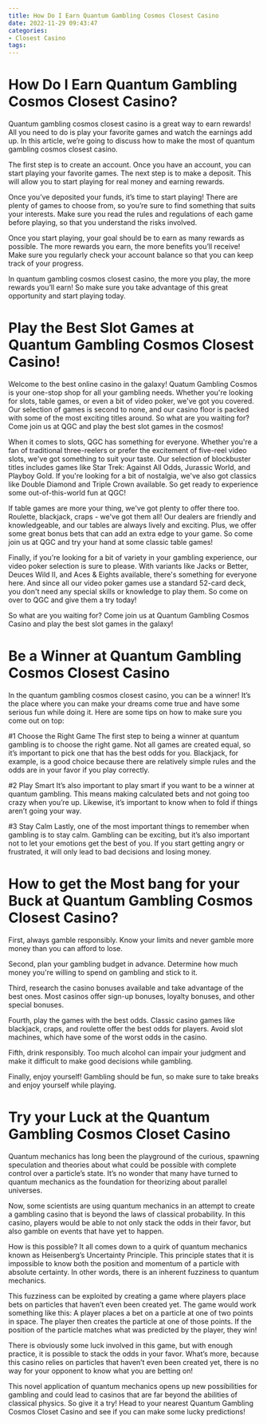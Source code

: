 ```yaml
---
title: How Do I Earn Quantum Gambling Cosmos Closest Casino
date: 2022-11-29 09:43:47
categories:
- Closest Casino
tags:
---
```



#  How Do I Earn Quantum Gambling Cosmos Closest Casino?

Quantum gambling cosmos closest casino is a great way to earn rewards! All you need to do is play your favorite games and watch the earnings add up. In this article, we’re going to discuss how to make the most of quantum gambling cosmos closest casino.

The first step is to create an account. Once you have an account, you can start playing your favorite games. The next step is to make a deposit. This will allow you to start playing for real money and earning rewards.

Once you’ve deposited your funds, it’s time to start playing! There are plenty of games to choose from, so you’re sure to find something that suits your interests. Make sure you read the rules and regulations of each game before playing, so that you understand the risks involved.

Once you start playing, your goal should be to earn as many rewards as possible. The more rewards you earn, the more benefits you’ll receive! Make sure you regularly check your account balance so that you can keep track of your progress.

In quantum gambling cosmos closest casino, the more you play, the more rewards you’ll earn! So make sure you take advantage of this great opportunity and start playing today.

#  Play the Best Slot Games at Quantum Gambling Cosmos Closest Casino!

Welcome to the best online casino in the galaxy! Quatum Gambling Cosmos is your one-stop shop for all your gambling needs. Whether you're looking for slots, table games, or even a bit of video poker, we've got you covered. Our selection of games is second to none, and our casino floor is packed with some of the most exciting titles around. So what are you waiting for? Come join us at QGC and play the best slot games in the cosmos!

When it comes to slots, QGC has something for everyone. Whether you're a fan of traditional three-reelers or prefer the excitement of five-reel video slots, we've got something to suit your taste. Our selection of blockbuster titles includes games like Star Trek: Against All Odds, Jurassic World, and Playboy Gold. If you're looking for a bit of nostalgia, we've also got classics like Double Diamond and Triple Crown available. So get ready to experience some out-of-this-world fun at QGC!

If table games are more your thing, we've got plenty to offer there too. Roulette, blackjack, craps - we've got them all! Our dealers are friendly and knowledgeable, and our tables are always lively and exciting. Plus, we offer some great bonus bets that can add an extra edge to your game. So come join us at QGC and try your hand at some classic table games!

Finally, if you're looking for a bit of variety in your gambling experience, our video poker selection is sure to please. With variants like Jacks or Better, Deuces Wild II, and Aces & Eights available, there's something for everyone here. And since all our video poker games use a standard 52-card deck, you don't need any special skills or knowledge to play them. So come on over to QGC and give them a try today!

So what are you waiting for? Come join us at Quantum Gambling Cosmos Casino and play the best slot games in the galaxy!

#  Be a Winner at Quantum Gambling Cosmos Closest Casino 

In the quantum gambling cosmos closest casino, you can be a winner! It’s the place where you can make your dreams come true and have some serious fun while doing it. Here are some tips on how to make sure you come out on top:

#1 Choose the Right Game 
The first step to being a winner at quantum gambling is to choose the right game. Not all games are created equal, so it’s important to pick one that has the best odds for you. Blackjack, for example, is a good choice because there are relatively simple rules and the odds are in your favor if you play correctly.

#2 Play Smart 
It’s also important to play smart if you want to be a winner at quantum gambling. This means making calculated bets and not going too crazy when you’re up. Likewise, it’s important to know when to fold if things aren’t going your way.

#3 Stay Calm 
Lastly, one of the most important things to remember when gambling is to stay calm. Gambling can be exciting, but it’s also important not to let your emotions get the best of you. If you start getting angry or frustrated, it will only lead to bad decisions and losing money.

#  How to get the Most bang for your Buck at Quantum Gambling Cosmos Closest Casino?

First, always gamble responsibly. Know your limits and never gamble more money than you can afford to lose.

Second, plan your gambling budget in advance. Determine how much money you're willing to spend on gambling and stick to it.

Third, research the casino bonuses available and take advantage of the best ones. Most casinos offer sign-up bonuses, loyalty bonuses, and other special bonuses.

Fourth, play the games with the best odds. Classic casino games like blackjack, craps, and roulette offer the best odds for players. Avoid slot machines, which have some of the worst odds in the casino.

Fifth, drink responsibly. Too much alcohol can impair your judgment and make it difficult to make good decisions while gambling.

Finally, enjoy yourself! Gambling should be fun, so make sure to take breaks and enjoy yourself while playing.

#  Try your Luck at the Quantum Gambling Cosmos Closet Casino

Quantum mechanics has long been the playground of the curious, spawning speculation and theories about what could be possible with complete control over a particle’s state. It’s no wonder that many have turned to quantum mechanics as the foundation for theorizing about parallel universes.

Now, some scientists are using quantum mechanics in an attempt to create a gambling casino that is beyond the laws of classical probability. In this casino, players would be able to not only stack the odds in their favor, but also gamble on events that have yet to happen.

How is this possible? It all comes down to a quirk of quantum mechanics known as Heisenberg’s Uncertainty Principle. This principle states that it is impossible to know both the position and momentum of a particle with absolute certainty. In other words, there is an inherent fuzziness to quantum mechanics.

This fuzziness can be exploited by creating a game where players place bets on particles that haven’t even been created yet. The game would work something like this: A player places a bet on a particle at one of two points in space. The player then creates the particle at one of those points. If the position of the particle matches what was predicted by the player, they win!

There is obviously some luck involved in this game, but with enough practice, it is possible to stack the odds in your favor. What’s more, because this casino relies on particles that haven’t even been created yet, there is no way for your opponent to know what you are betting on!

This novel application of quantum mechanics opens up new possibilities for gambling and could lead to casinos that are far beyond the abilities of classical physics. So give it a try! Head to your nearest Quantum Gambling Cosmos Closet Casino and see if you can make some lucky predictions!
